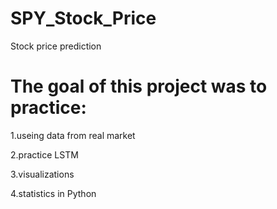 # SPY_Stock_Price
Stock price prediction

# The goal of this project was to practice:

1.useing data from real market

2.practice LSTM

3.visualizations

4.statistics in Python


